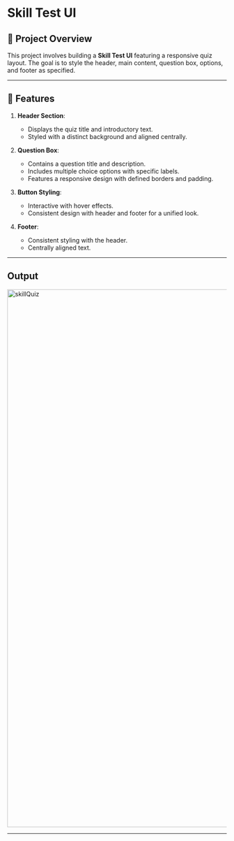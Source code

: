 # Skill Test UI

## 🌟 Project Overview
This project involves building a **Skill Test UI** featuring a responsive quiz layout. The goal is to style the header, main content, question box, options, and footer as specified.

---

## 🚀 Features
1. **Header Section**:
   - Displays the quiz title and introductory text.
   - Styled with a distinct background and aligned centrally.

2. **Question Box**:
   - Contains a question title and description.
   - Includes multiple choice options with specific labels.
   - Features a responsive design with defined borders and padding.

3. **Button Styling**:
   - Interactive with hover effects.
   - Consistent design with header and footer for a unified look.

4. **Footer**:
   - Consistent styling with the header.
   - Centrally aligned text.

---
## Output 

<img width="1231" alt="skillQuiz" src="https://github.com/user-attachments/assets/46d9d8d5-4e6c-4d55-922b-a6601aebc420" />




---

